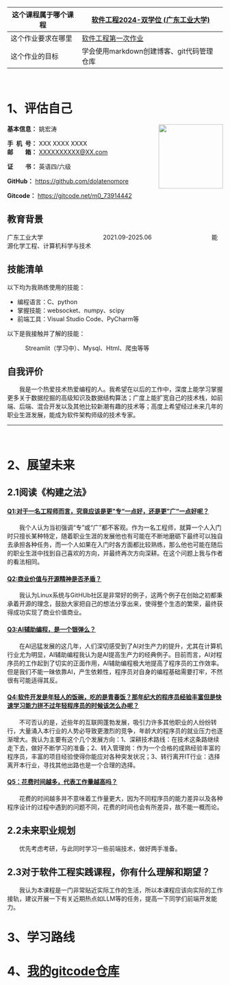 |这个课程属于哪个课程 | [软件工程2024-双学位 (广东工业大学)](https://edu.cnblogs.com/campus/gdgy/SoftwareEngineering2024-dualdegree)|
|-- |-- |
|这个作业要求在哪里 |[软件工程第一次作业](https://edu.cnblogs.com/campus/gdgy/SoftwareEngineering2024-dualdegree/homework/13146) |
|这个作业的目标 |学会使用markdown创建博客、git代码管理仓库 |
<br/>

# 1、评估自己

<div style="float:right">
    <img src="https://profile-avatar.csdnimg.cn/9a8d976656f049b4add16019eab0a5ed_m0_73914442.jpg!1" width="150">
</div>

**基本信息：** 姚宏涛 &emsp;&emsp;&emsp;&emsp;&emsp;&emsp;&emsp;&emsp;

**手&ensp;机&ensp;号：** XXX XXXX XXXX&emsp;&emsp;&emsp;&emsp;&emsp;&emsp;&emsp;&emsp;&emsp;**邮&emsp;&emsp;箱：** XXXXXXXXXX@XX.com

**证&emsp;&emsp;书：** 英语四/六级&emsp;&emsp;&emsp;&emsp;&ensp;

**GitHub：**  https://github.com/dolatenomore

**Gitcode：** https://gitcode.net/m0_73914442


## 教育背景

广东工业大学&emsp;&emsp;&emsp;&emsp;&emsp;&emsp;&emsp;&emsp;&emsp;&emsp;2021.09-2025.06&emsp;&emsp;&emsp;&emsp;&emsp;&emsp;&emsp;&emsp;&emsp;&emsp;能源化学工程、计算机科学与技术

## 技能清单

以下均为我熟练使用的技能：

- 编程语言：C、python
- 掌握技能：websocket、numpy、scipy
- 前端工具：Visual Studio Code、PyCharm等

以下是我接触并了解的技能：

&emsp;&emsp;&emsp;Streamlit（学习中）、Mysql、Html、爬虫等等


## 自我评价

&emsp;&emsp;我是一个热爱技术热爱编程的人。我希望在以后的工作中，深度上能学习掌握更多关于数据挖掘的高级知识及数据结构算法；广度上能扩宽自己的技术栈，如前端、后端、混合开发以及其他比较新潮有趣的技术等；高度上希望经过未来几年的职业生涯发展，能成为软件架构师级的技术专家。
***
<br/>

# 2、展望未来

## 2.1阅读《构建之法》

#### [Q1:对于一名工程师而言，究竟应该是更”专“一点好，还是更”广“一点好呢？](https://bbs.csdn.net/topics/600466018)

&emsp;&emsp;我个人认为当初强调“专”或“广”都不客观。作为一名工程师，就算一个人入门时只擅长某种特定，随着职业生涯的发展他也有可能在不断地磨砺下最终可以独自去承担各种任务，而一个人如果在入门时各方面都比较熟练，那么他也可能在随后的职业生涯中找到自己喜欢的方向，并最终再次方向深耕。在这个问题上我与作者的看法相同。

#### [Q2:商业价值与开源精神是否矛盾？](https://bbs.csdn.net/topics/600465926)

&emsp;&emsp;我认为Linux系统与GitHUb社区是非常好的例子，这两个例子在创始之初都秉承着开源的理念，鼓励大家把自己的想法分享出来，使得整个生态的繁荣，最终获得成功实现了商业价值商业。

#### [Q3:AI辅助编程，是一个银弹么？](https://bbs.csdn.net/topics/613836734)

&emsp;&emsp;在AI迅猛发展的这几年，人们深切感受到了AI对生产力的提升，尤其在计算机行业尤为明显，AI辅助编程我认为是AI提高生产力的经典例子。目前而言，AI对程序员的工作起到了切实的正面作用，AI辅助编程极大地提高了程序员的工作效率。但是我们不能一昧依靠AI，产生依赖性，程序员对自身的编程基础需要打牢，不然很有可能适得其反。

#### [Q4:软件开发是年轻人的饭碗，吃的是青春饭？那年纪大的程序员经验丰富但是快速学习能力拼不过年轻程序员的时候该怎么办呢？](https://bbs.csdn.net/topics/605551192)

&emsp;&emsp;不可否认的是，近些年的互联网蓬勃发展，吸引力许多其他职业的人纷纷转行，大量涌入本行业的人势必导致更激烈的竞争，年龄大的程序员的就业压力也逐渐增大。我认为主要有这个几个发展方向：1、深耕技术路线：在技术这条路继续走下去，做好不断学习的准备；2、转入管理岗：作为一个合格的成熟经验丰富的程序员，丰富的项目经验使得你能应对各种突发状况；3、转行离开IT行业：选择离开本行业，寻找其他出路也是一个合理的选择。

#### [Q5：花费时间越多，代表工作量越高吗？](https://bbs.csdn.net/topics/600462046)

&emsp;&emsp;花费的时间越多并不意味着工作量更大，因为不同程序员的能力差异以及各种程序设计的过程中遇到的问题不同，花费的时间也会有所差异，故不能一概而论。

## 2.2未来职业规划

&emsp;&emsp;优先考虑考研，与此同时学习一些前端技术，做好两手准备。

## 2.3对于软件工程实践课程，你有什么理解和期望？

&emsp;&emsp;我认为本课程是一门非常贴近实际工作的生活，所以本课程应该向实际的工作接轨，建议开展一下有关近期热点如LLM等的任务，提高一下同学们前端开发能力。

# 3、学习路线

# 4、[我的gitcode仓库](https://gitcode.net/m0_73914442/3121002028/-/tree/%E7%AC%AC%E4%B8%80%E6%AC%A1%E4%BD%9C%E4%B8%9A)